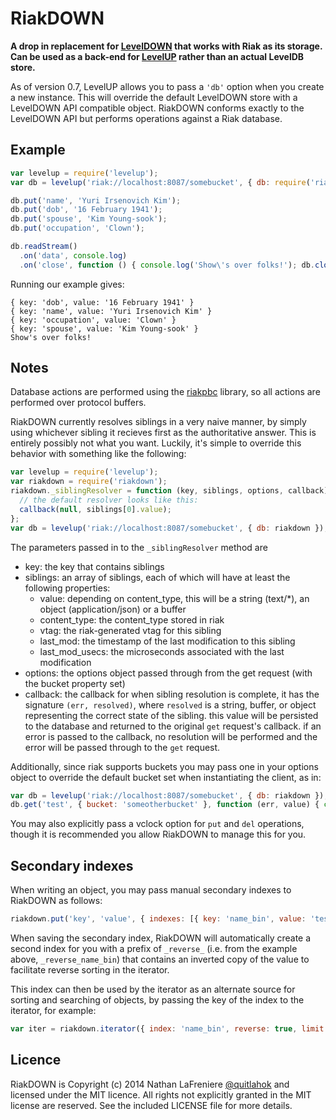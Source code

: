 # RiakDOWN

**A drop in replacement for [LevelDOWN](https://github.com/rvagg/node-leveldown) that works with Riak as its storage. Can be used as a back-end for [LevelUP](https://github.com/rvagg/node-levelup) rather than an actual LevelDB store.**

As of version 0.7, LevelUP allows you to pass a `'db'` option when you create a new instance. This will override the default LevelDOWN store with a LevelDOWN API compatible object. RiakDOWN conforms exactly to the LevelDOWN API but performs operations against a Riak database.

## Example

```js
var levelup = require('levelup');
var db = levelup('riak://localhost:8087/somebucket', { db: require('riakdown') });

db.put('name', 'Yuri Irsenovich Kim');
db.put('dob', '16 February 1941');
db.put('spouse', 'Kim Young-sook');
db.put('occupation', 'Clown');

db.readStream()
  .on('data', console.log)
  .on('close', function () { console.log('Show\'s over folks!'); db.close(); });
```

Running our example gives:

```
{ key: 'dob', value: '16 February 1941' }
{ key: 'name', value: 'Yuri Irsenovich Kim' }
{ key: 'occupation', value: 'Clown' }
{ key: 'spouse', value: 'Kim Young-sook' }
Show's over folks!
```

## Notes

Database actions are performed using the [riakpbc](https://github.com/nlf/riakpbc) library, so all actions are performed over protocol buffers.

RiakDOWN currently resolves siblings in a very naive manner, by simply using whichever sibling it recieves first as the authoritative answer. This is entirely possibly not what you want. Luckily, it's simple to override this behavior with something like the following:

```js
var levelup = require('levelup');
var riakdown = require('riakdown');
riakdown._siblingResolver = function (key, siblings, options, callback) {
  // the default resolver looks like this:
  callback(null, siblings[0].value);
};
var db = levelup('riak://localhost:8087/somebucket', { db: riakdown });
```

The parameters passed in to the `_siblingResolver` method are

- key: the key that contains siblings
- siblings: an array of siblings, each of which will have at least the following properties:
  - value: depending on content_type, this will be a string (text/*), an object (application/json) or a buffer
  - content_type: the content_type stored in riak
  - vtag: the riak-generated vtag for this sibling
  - last_mod: the timestamp of the last modification to this sibling
  - last_mod_usecs: the microseconds associated with the last modification
- options: the options object passed through from the get request (with the bucket property set)
- callback: the callback for when sibling resolution is complete, it has the signature `(err, resolved)`, where `resolved` is a string, buffer, or object representing the correct state of the sibling. this value will be persisted to the database and returned to the original `get` request's callback. if an error is passed to the callback, no resolution will be performed and the error will be passed through to the `get` request.

Additionally, since riak supports buckets you may pass one in your options object to override the default bucket set when instantiating the client, as in:

```js
var db = levelup('riak://localhost:8087/somebucket', { db: riakdown }); // default bucket is now 'somebucket'
db.get('test', { bucket: 'someotherbucket' }, function (err, value) { console.log(value); }); // will use bucket 'someotherbucket'
```

You may also explicitly pass a vclock option for `put` and `del` operations, though it is recommended you allow RiakDOWN to manage this for you.

## Secondary indexes

When writing an object, you may pass manual secondary indexes to RiakDOWN as follows:

```js
riakdown.put('key', 'value', { indexes: [{ key: 'name_bin', value: 'test' }] }, callback);
```

When saving the secondary index, RiakDOWN will automatically create a second index for you with a prefix of `_reverse_` (i.e. from the example above, `_reverse_name_bin`) that contains an inverted copy of the value to facilitate reverse sorting in the iterator.

This index can then be used by the iterator as an alternate source for sorting and searching of objects, by passing the key of the index to the iterator, for example:

```js
var iter = riakdown.iterator({ index: 'name_bin', reverse: true, limit: 5 });
```

## Licence

RiakDOWN is Copyright (c) 2014 Nathan LaFreniere [@quitlahok](https://twitter.com/quitlahok) and licensed under the MIT licence. All rights not explicitly granted in the MIT license are reserved. See the included LICENSE file for more details.

